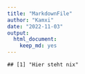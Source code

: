 ```yaml
---
title: "MarkdownFile"
author: "Kamxi"
date: "2022-11-03"
output: 
  html_document: 
    keep_md: yes
---
```



```
## [1] "Hier steht nix"
```
